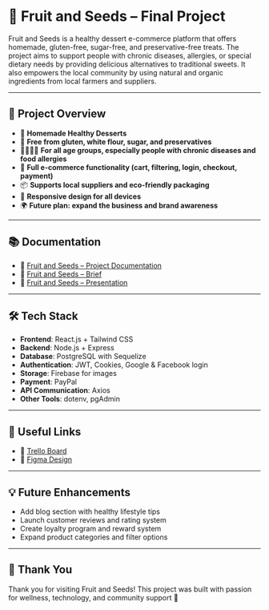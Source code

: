 # 🍓 Fruit and Seeds – Final Project

Fruit and Seeds is a healthy dessert e-commerce platform that offers homemade, gluten-free, sugar-free, and preservative-free treats. The project aims to support people with chronic diseases, allergies, or special dietary needs by providing delicious alternatives to traditional sweets. It also empowers the local community by using natural and organic ingredients from local farmers and suppliers.

---

## 🌟 Project Overview

- 🍰 **Homemade Healthy Desserts**
- 🌿 **Free from gluten, white flour, sugar, and preservatives**
- 👨‍👩‍👧‍👦 **For all age groups, especially people with chronic diseases and food allergies**
- 🛒 **Full e-commerce functionality (cart, filtering, login, checkout, payment)**
- 📦 **Supports local suppliers and eco-friendly packaging**
- 📱 **Responsive design for all devices**
- 🌍 **Future plan: expand the business and brand awareness**

---

## 📚 Documentation

- 📄 [Fruit and Seeds – Project Documentation](https://drive.google.com/file/d/19G1tvCD2mK0Vs4fuoQtuAGdLau0BRe_G/view?usp=drive_link)
- 📄 [Fruit and Seeds – Brief](https://drive.google.com/file/d/1sYYfDDZGrl8nCYYVxXNjQQU2hbYGAf-W/view?usp=drive_link)
- 📄 [Fruit and Seeds – Presentation](https://drive.google.com/file/d/1mrcyIECIVSkMXpEi7BQgvqYAlQXJRmZ-/view?usp=drive_link)

---

## 🛠 Tech Stack

- **Frontend**: React.js + Tailwind CSS
- **Backend**: Node.js + Express
- **Database**: PostgreSQL with Sequelize
- **Authentication**: JWT, Cookies, Google & Facebook login
- **Storage**: Firebase for images
- **Payment**: PayPal
- **API Communication**: Axios
- **Other Tools**: dotenv, pgAdmin

---

## 📌 Useful Links

- 🎯 [Trello Board](https://trello.com/invite/b/67f17ff5846e16c9ceff79eb/ATTI812050de1f43967d9c84c35ac6b4eca8B6F3BC04/fruit-and-seeds-final-project)
- 🎨 [Figma Design](https://www.figma.com/design/vJhWAnQ7QiXbnoS8LWf2BP/Fruit-and-Seeds-%E2%80%93-Final-Project?node-id=0-1&t=Gs0wEUQJMS0GEh09-1)

---


## 💡 Future Enhancements

- Add blog section with healthy lifestyle tips
- Launch customer reviews and rating system
- Create loyalty program and reward system
- Expand product categories and filter options

---

## 🧡 Thank You

Thank you for visiting Fruit and Seeds! This project was built with passion for wellness, technology, and community support 🌱
